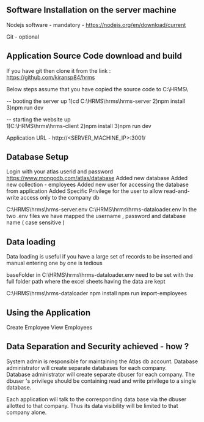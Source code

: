 Software Installation on the server machine 
--------------------------------------------
Nodejs software - mandatory - https://nodejs.org/en/download/current 

Git             - optional 

Application Source Code download and build 
-------------------------------------------
If you have git then clone it from the link : https://github.com/kiransp84/hrms

Below steps assume that you have copied the source code to C:\HRMS\

-- booting the server up 
1)cd C:\HRMS\hrms\hrms-server
2)npm install
3)npm run dev

-- starting the website up  
1)C:\HRMS\hrms\hrms-client
2)npm install 
3)npm run dev
 
Application URL - http://<SERVER_MACHINE_IP>:3001/


Database Setup 
--------------------------------
Login with your atlas userid and password https://www.mongodb.com/atlas/database
Added new database 
Added new collection - employees
Added new user for accessing the database from application 
Added Specific Privilege for the user to allow read-and-write access only to the company db 

C:\HRMS\hrms\hrms-server\.env
C:\HRMS\hrms\hrms-dataloader\.env
In the two .env files we have mapped the username , password and database name ( case sensitive )



Data loading 
------------------------------------
Data loading is useful if you have a large set of records to be inserted and manual entering one by one is tedious 

baseFolder in C:\HRMS\hrms\hrms-dataloader\.env need to be set with the full folder path where the excel sheets having the data are kept 

C:\HRMS\hrms\hrms-dataloader
npm install 
npm run import-employees 

Using the Application 
----------------------
Create Employee 
View Employees 


Data Separation and Security achieved - how ?
----------------------------------------------
System admin is responsible for maintaining the Atlas db account.
Database administrator will create separate databases for each company.  
Database administrator will create separate dbuser for each company. The dbuser 's privilege should be containing read and write privilege to a single database.

Each application will talk to the corresponding data base via the dbuser allotted to that company. Thus its data visibility will be limited to that company alone. 

